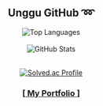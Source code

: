 <div align="center">
  
  ## Unggu GitHub :loop:

  <img src="https://github-readme-stats.vercel.app/api/top-langs/?username=UNGGU0704&layout=compact" alt="Top Languages">
  <br>
  <br>
  <img src="https://github-readme-stats.vercel.app/api?username=unggu0704&show_icons=true&theme=radical" alt="GitHub Stats">
  <br>
  <br>
  
  [![Solved.ac Profile](http://mazassumnida.wtf/api/v2/generate_badge?boj=unggu556)](https://solved.ac/unggu556/)


  ### [**[ My Portfolio ]**](https://unggu.vercel.app) 
</div>


